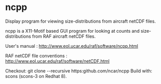 # ncpp
Display program for viewing size-distributions from aircraft netCDF files.

ncpp is a X11-Motif based GUI program for looking at counts and size-distributions from RAF aircraft netCDF files.

User's manual : http://www.eol.ucar.edu/raf/software/ncpp.html

RAF netCDF file conventions : http://www.eol.ucar.edu/raf/software/netCDF.html

Checkout: git clone --recursive https:github.com/ncar/ncpp
Build with: scons (scons-3 on Redhat 8).
